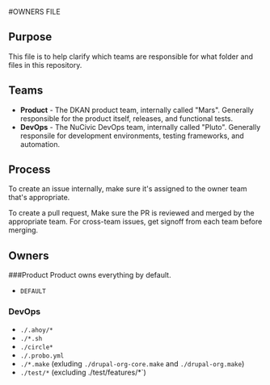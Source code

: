 #OWNERS FILE

Purpose
--------
This file is to help clarify which teams are responsible for what folder and files in this repository.

Teams
------

* **Product** - The DKAN product team, internally called "Mars". Generally responsible for the product itself, releases, and functional tests.
* **DevOps** - The NuCivic DevOps team, internally called "Pluto". Generally responsile for development environments, testing frameworks, and automation.

Process
-------
To create an issue internally, make sure it's assigned to the owner team that's appropriate.

To create a pull request, Make sure the PR is reviewed and merged by the appropriate team. For cross-team issues, get signoff from each team before merging.

Owners
------

###Product
Product owns everything by default.

- `DEFAULT`

### DevOps

- `./.ahoy/*`
- `./*.sh`
- `./circle*`
- `./.probo.yml`
- `./*.make` (exluding `./drupal-org-core.make` and `./drupal-org.make`)
- `./test/*` (excluding ./test/features/*`)
